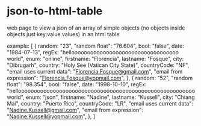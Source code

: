 # json-to-html-table
web page to view a json of an array of simple objects (no objects inside objects just key:value values) in an html table

example:
[
  {
    random: "23",
    "random float": "76.604",
    bool: "false",
    date: "1984-07-13",
    regEx: "helloooooooooooooooooooooooooooooooooo world",
    enum: "online",
    firstname: "Florencia",
    lastname: "Fosque",
    city: "Dibrugarh",
    country: "Holy See (Vatican City State)",
    countryCode: "NF",
    "email uses current data": "Florencia.Fosque@gmail.com",
    "email from expression": "Florencia.Fosque@yopmail.com",
  },
  {
    random: "52",
    "random float": "98.354",
    bool: "false",
    date: "1998-10-10",
    regEx: "helloooooooooooooooooooooooooooooooooooooooooooooooooooooooo world",
    enum: "json",
    firstname: "Nadine",
    lastname: "Kussell",
    city: "Chiang Mai",
    country: "Puerto Rico",
    countryCode: "LR",
    "email uses current data": "Nadine.Kussell@gmail.com",
    "email from expression": "Nadine.Kussell@yopmail.com",
  },
]
